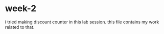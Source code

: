# week-2
i tried making discount counter in this lab session.
this file contains my work related to that.
